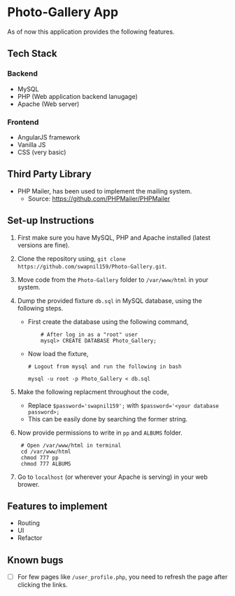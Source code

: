 # Photo-Gallery App

As of now this application provides the following features.

## Tech Stack

### Backend

- MySQL
- PHP (Web application backend lanugage)
- Apache (Web server)

### Frontend

- AngularJS framework
- Vanilla JS
- CSS (very basic)

## Third Party Library

- PHP Mailer, has been used to implement the mailing system.
  - Source: <https://github.com/PHPMailer/PHPMailer>

## Set-up Instructions

1. First make sure you have MySQL, PHP and Apache installed (latest versions
   are fine).

2. Clone the repository using, `git clone https://github.com/swapnil159/Photo-Gallery.git`.
3. Move code from the `Photo-Gallery` folder to `/var/www/html` in your system.

4. Dump the provided fixture `db.sql` in MySQL database, using the following steps.

   - First create the database using the following command,

     ```shell
         # After log in as a "root" user
         mysql> CREATE DATABASE Photo_Gallery;
     ```

   - Now load the fixture,

     ```shell
     # Logout from mysql and run the following in bash

     mysql -u root -p Photo_Gallery < db.sql

     ```

5. Make the following replacment throughout the code,

   - Replace `$password='swapnil159';` with `$password='<your database password>;`
   - This can be easily done by searching the former string.

6. Now provide permissions to write in `pp` and `ALBUMS` folder.

   ```shell
    # Open /var/www/html in terminal
    cd /var/www/html
    chmod 777 pp
    chmod 777 ALBUMS
   ```

7. Go to `localhost` (or wherever your Apache is serving) in your web brower.

## Features to implement

- Routing
- UI
- Refactor

## Known bugs

- [ ] For few pages like `/user_profile.php`, you need to refresh the page after clicking the links.
